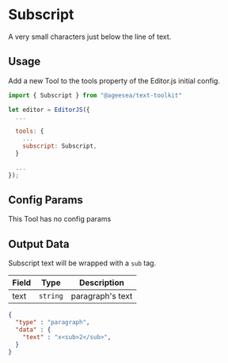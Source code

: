 # Subscript

A very small characters just below the line of text.

## Usage

Add a new Tool to the tools property of the Editor.js initial config.

```js
import { Subscript } from "@ageesea/text-toolkit"

let editor = EditorJS({
  ...

  tools: {
    ...
    subscript: Subscript,
  }

  ...
});
```

## Config Params

This Tool has no config params

## Output Data

Subscript text will be wrapped with a `sub` tag.

| Field     | Type     | Description     |
|-----------|----------|-----------------|
| text      | `string` | paragraph's text |

```json
{
  "type" : "paragraph",
  "data" : {
    "text" : "x<sub>2</sub>",
  }
}
```